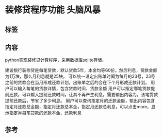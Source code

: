 # 装修贷程序功能 头脑风暴

## 标签

## 内容

python实现装修贷计算程序，采用数据库sqlite存储。

建设银行装修贷是每笔贷款，默认贷款5年，本金均等60份，然后利息，贷款金额为1万块，那么月利息就是25块。
可以统一设定出账单时间为每月的23号，23号之前的贷款会在当月形成还款计划，出账单之后的会在下个月形成还款计划。
用户可以输入每笔的贷款详情，包含贷款时间、贷款金额
用户可以指定哪笔贷款提前还款，可以输入提前还款时间，让其不再产生利息。需要输出内容为，该笔贷款提前还款后，节省了多少利息。
用户可以查询指定月的还款金额，输出内容包含 指定月还款总金额，指定月还款总本金，指定月还款总利息，可以点击more，显示指定月每笔贷款的还款本金、还款利息

## 参考
